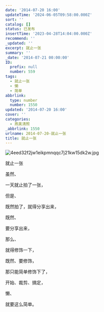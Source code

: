 ```yaml
---
date: '2014-07-20 16:00'
updateTime: '2024-06-05T09:58:00.000Z'
sort: ''
catalog: []
status: 已发布
insertTime: '2023-04-28T14:04:00.000Z'
recommend: ''
_updated: ''
excerpt: 就止一张
summary: ''
_date: '2014-07-21 00:00:00'
ID:
  prefix: null
  number: 559
tags:
  - 就止一张
  - 懒
  - 简单
abbrlink:
  type: number
  number: 1550
updated: '2014-07-20 16:00'
cover: ''
categories:
  - 燕美清照
_abbrlink: 1550
urlname: 2014-07-20-就止一张
title: 就止一张
---
```


![4eed32f2jw1eikpmnqqc7j21kw15dk2w.jpg](https://image.bmqy.net/upload/f741f6862b02080bef1d07e171187cc2.jpg)


就止一张


虽然、


一天就止拍了一张，


但是、


既然拍了，就得分享出来，


既然、


要分享出来，


那么、


就得修饰一下，


既然、要修饰，


那只能简单修饰下了，


开始、裁剪、搞定，


懒、


就要这么简单。

